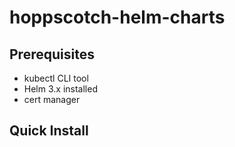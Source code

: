 # hoppscotch-helm-charts


## Prerequisites
- kubectl CLI tool
- Helm 3.x installed
- cert manager


## Quick Install